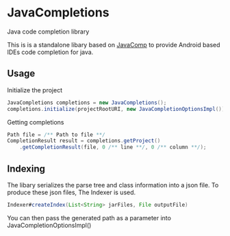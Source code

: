 # JavaCompletions
Java code completion library

This is is a standalone libary based on [JavaComp](https://github.com/tigersoldier/JavaComp) to provide Android based IDEs code completion for java. 

## Usage

Initialize the project
```java
JavaCompletions completions = new JavaCompletions();
completions.initialize(projectRootURI, new JavaCompletionOptionsImpl());
```

Getting completions
```java
Path file = /** Path to file **/
CompletionResult result = completions.getProject()
    .getCompletionResult(file, 0 /** line **/, 0 /** column **/);
```

## Indexing
The libary serializes the parse tree and class information into a json file. To produce these json files, The Indexer is used.
```java
Indexer#createIndex(List<String> jarFiles, File outputFile)
```
You can then pass the generated path as a parameter into JavaCompletionOptionsImpl()
